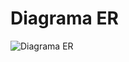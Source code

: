 # Diagrama ER

![Diagrama ER](https://raw.githubusercontent.com/tads-cnat/receber-pets/main/doc/bd/diagramaER.png?token=GHSAT0AAAAAACB2MWJ2GR3MG43H5FCHFQNUZDWZLQQ)
